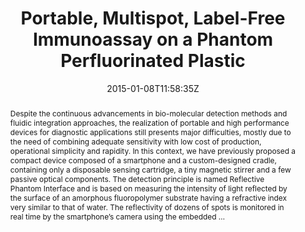 ---
title: "Portable, Multispot, Label-Free Immunoassay on a Phantom Perfluorinated Plastic"
authors:
- Fabio Giavazzi
- Matteo Salina
- Erica Ceccarello
- Mattia Bassi
- Francesco Damin
- Laura Sola
- Marcella Chiari
- Bice Chini
- admin
- Tommaso Bellini
- Marco Buscaglia

#author_notes:
#- "author1 note"
#- "author2 note"
date: "2015-01-08T11:58:35Z"
doi: "10.1007/978-3-319-09617-9_3"

# Schedule page publish date (NOT publication's date).
publishDate: "2024-04-15T00:00:00Z"

# Publication type.
# Legend: 0 = Uncategorized; 1 = Conference paper; 2 = Journal article;
# 3 = Preprint / Working Paper; 4 = Report; 5 = Book; 6 = Book section;
# 7 = Thesis; 8 = Patent
publication_types: ["article-journal"]

# Publication name and optional abbreviated publication name.
publication: ", 13-17"
publication_short: ", 13-17"

abstract: "Despite the continuous advancements in bio-molecular detection methods and fluidic integration approaches, the realization of portable and high performance devices for diagnostic applications still presents major difficulties, mostly due to the need of combining adequate sensitivity with low cost of production, operational simplicity and rapidity. In this context, we have previously proposed a compact device composed of a smartphone and a custom-designed cradle, containing only a disposable sensing cartridge, a tiny magnetic stirrer and a few passive optical components. The detection principle is named Reflective Phantom Interface and is based on measuring the intensity of light reflected by the surface of an amorphous fluoropolymer substrate having a refractive index very similar to that of water. The reflectivity of dozens of spots is monitored in real time by the smartphone’s camera using the embedded …"

# Summary. An optional shortened abstract.
summary:

tags:
#- tag1
#- tag2
featured: false

links:
#- name: Link
#  url: "link..."
#url_pdf: ''
#url_code: ''
#url_dataset: ''
#url_poster: ''
#url_project: ''
#url_slides: ''
#url_source: ''
#url_video: ''

# Featured image
# To use, add an image named `featured.jpg/png` to your page's folder. 
#image:
#  caption: ""
#  focal_point: ""
#  preview_only: false

# Associated Projects (optional).
#   Associate this publication with one or more of your projects.
#   Simply enter your project's folder or file name without extension.
#   E.g. `internal-project` references `content/project/internal-project/index.md`.
#   Otherwise, set `projects: []`.
projects: []

# Slides (optional).
#   Associate this publication with Markdown slides.
#   Simply enter your slide deck's filename without extension.
#   E.g. `slides: "example"` references `content/slides/example/index.md`.
#   Otherwise, set `slides: ""`.
slides:

# Comments (optional).
#   Enable comments in the page.
commentable: false
---